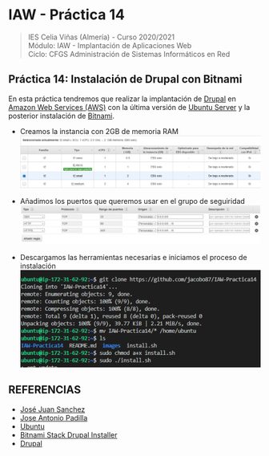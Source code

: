 # IAW - Práctica 14
>IES Celia Viñas (Almería) - Curso 2020/2021   
>Módulo: IAW - Implantación de Aplicaciones Web   
>Ciclo: CFGS Administración de Sistemas Informáticos en Red 

## Práctica 14: Instalación de Drupal con Bitnami
En esta práctica tendremos que realizar la implantación de [Drupal](https://es.wikipedia.org/wiki/Drupal) en [Amazon Web Services (AWS)](https://aws.amazon.com/es/) con la última versión de [Ubuntu Server](https://ubuntu.com/) y la posterior instalación de [Bitnami](https://bitnami.com/).

- Creamos la instancia con 2GB de memoria RAM
![Install](/images/ec1.png)

- Añadimos los puertos que queremos usar en el grupo de seguiridad
![Install](/images/ec2.png)

- Descargamos las herramientas necesarias e iniciamos el proceso de instalación
![Install](/images/ec3.png)


## REFERENCIAS
- [José Juan Sanchez](https://josejuansanchez.org/iaw/practica-13/index.html)
- [Jose Antonio Padilla](https://github.com/japsasir/iaw-practica-13)
- [Ubuntu](https://ubuntu.com/)
- [Bitnami Stack Drupal Installer](https://bitnami.com/stack/drupal/installer)
- [Drupal](https://es.wikipedia.org/wiki/Drupal)